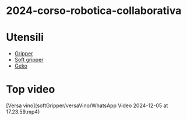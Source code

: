# 2024-corso-robotica-collaborativa

# Utensili

- [Gripper](gripper)
- [Soft gripper](softGripper)
- [Geko](geko)


# Top video



[Versa vino](softGripper/versaVino/WhatsApp Video 2024-12-05 at 17.23.59.mp4)

